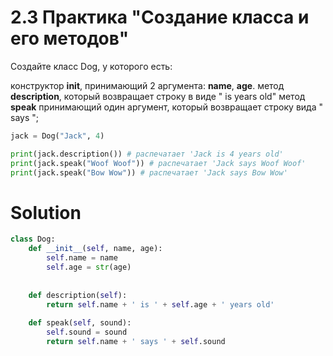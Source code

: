 # 2.3 Практика "Создание класса и его методов"
   Создайте класс Dog, у которого есть:

конструктор **__init__**, принимающий 2 аргумента: **name**, **age**. 
метод **description**, который возвращает строку в виде "<name> is <age> years old"
метод **speak** принимающий один аргумент, который возвращает строку вида "<name> says <sound>";
```python
jack = Dog("Jack", 4)

print(jack.description()) # распечатает 'Jack is 4 years old'
print(jack.speak("Woof Woof")) # распечатает 'Jack says Woof Woof'
print(jack.speak("Bow Wow")) # распечатает 'Jack says Bow Wow'
```

# Solution
```python
class Dog:
    def __init__(self, name, age):
        self.name = name
        self.age = str(age)
        
    
    def description(self):
        return self.name + ' is ' + self.age + ' years old'
    
    def speak(self, sound):
        self.sound = sound
        return self.name + ' says ' + self.sound
```